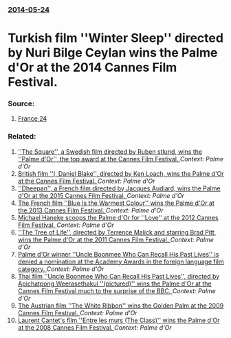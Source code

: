 ### [2014-05-24](/news/2014/05/24/index.md)

# Turkish film ''Winter Sleep'' directed by Nuri Bilge Ceylan wins the Palme d'Or at the 2014 Cannes Film Festival. 




### Source:

1. [France 24](http://www.france24.com/en/breaking/20140524-turkish-film-winter-sleep-nuri-bilge-ceylan-wins-palme-dor-cannes-2014/?ns_campaign=al_en&ns_mchannel=email_marketing&ns_source=AL_20140524_2014&ns_linkname=20140524_breaking_news&ns_fee=0&f24_member_id=1080960490882)

### Related:

1. [''The Square'', a Swedish film directed by Ruben stlund, wins the ''Palme d'Or'', the top award at the Cannes Film Festival. ](/news/2017/05/28/the-square-a-swedish-film-directed-by-ruben-ostlund-wins-the-palme-d-or-the-top-award-at-the-cannes-film-festival.md) _Context: Palme d'Or_
2. [British film ''I, Daniel Blake'', directed by Ken Loach, wins the Palme d'Or at the Cannes Film Festival. ](/news/2016/05/22/british-film-i-daniel-blake-directed-by-ken-loach-wins-the-palme-d-or-at-the-cannes-film-festival.md) _Context: Palme d'Or_
3. [''Dheepan'', a French film directed by Jacques Audiard, wins the Palme d'Or at the 2015 Cannes Film Festival. ](/news/2015/05/24/dheepan-a-french-film-directed-by-jacques-audiard-wins-the-palme-d-or-at-the-2015-cannes-film-festival.md) _Context: Palme d'Or_
4. [The French film ''Blue Is the Warmest Colour'' wins the Palme d'Or at the 2013 Cannes Film Festival. ](/news/2013/05/26/the-french-film-blue-is-the-warmest-colour-wins-the-palme-d-or-at-the-2013-cannes-film-festival.md) _Context: Palme d'Or_
5. [Michael Haneke scoops the Palme d'Or for ''Love'' at the 2012 Cannes Film Festival. ](/news/2012/05/27/michael-haneke-scoops-the-palme-d-or-for-love-at-the-2012-cannes-film-festival.md) _Context: Palme d'Or_
6. [''The Tree of Life'', directed by Terrence Malick and starring Brad Pitt, wins the Palme d'Or at the 2011 Cannes Film Festival. ](/news/2011/05/22/the-tree-of-life-directed-by-terrence-malick-and-starring-brad-pitt-wins-the-palme-d-or-at-the-2011-cannes-film-festival.md) _Context: Palme d'Or_
7. [Palme d'Or winner ''Uncle Boonmee Who Can Recall His Past Lives'' is denied a nomination at the Academy Awards in the foreign language film category. ](/news/2011/01/20/palme-d-or-winner-uncle-boonmee-who-can-recall-his-past-lives-is-denied-a-nomination-at-the-academy-awards-in-the-foreign-language-film.md) _Context: Palme d'Or_
8. [Thai film ''Uncle Boonmee Who Can Recall His Past Lives'', directed by Apichatpong Weerasethakul ''(pictured)'' wins the Palme d'Or at the Cannes Film Festival much to the surprise of the BBC. ](/news/2010/05/23/thai-film-uncle-boonmee-who-can-recall-his-past-lives-directed-by-apichatpong-weerasethakul-pictured-wins-the-palme-d-or-at-the-c.md) _Context: Palme d'Or_
9. [ The Austrian film ''The White Ribbon'' wins the Golden Palm at the 2009 Cannes Film Festival. ](/news/2009/05/24/the-austrian-film-the-white-ribbon-wins-the-golden-palm-at-the-2009-cannes-film-festival.md) _Context: Palme d'Or_
10. [ Laurent Cantet's film ''Entre les murs (The Class)'' wins the Palme d'Or at the 2008 Cannes Film Festival. ](/news/2008/05/25/laurent-cantet-s-film-entre-les-murs-the-class-wins-the-palme-d-or-at-the-2008-cannes-film-festival.md) _Context: Palme d'Or_
